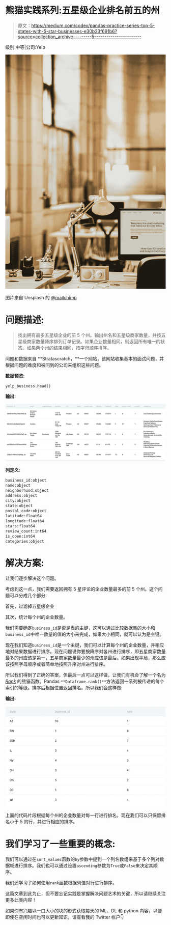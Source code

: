 # 熊猫实践系列:五星级企业排名前五的州

> 原文：<https://medium.com/codex/pandas-practice-series-top-5-states-with-5-star-businesses-e30b33f691b6?source=collection_archive---------5----------------------->

级别:中等|公司:Yelp

![](img/99e6626120e761000b22cef5ade53c7c.png)

图片来自 Unsplash 的 [@mailchimp](https://unsplash.com/@mailchimp)

# 问题描述:

> 找出拥有最多五星级企业的前 5 个州。输出州名和五星级商家数量，并按五星级商家数量降序排列订单记录。如果企业数量相同，则返回所有唯一的状态。如果两个州的结果相同，按字母顺序排序。

问题和数据来自 **Stratascratch，**一个网站，该网站收集基本的面试问题，并根据问题的难度和被问到的公司来组织这些问题。

**数据预览:**

```
yelp_business.head()
```

**输出:**

![](img/366353c98a11dfb9d2a12e7d5eb4ca94.png)

**列定义:**

```
business_id:object
name:object
neighborhood:object
address:object
city:object
state:object
postal_code:object
latitude:float64
longitude:float64
stars:float64
review_count:int64
is_open:int64
categories:object
```

# 解决方案:

让我们逐步解决这个问题。

考虑到这一点，我们需要返回拥有 5 星评论的企业数量最多的前 5 个州。这个问题可以分成几个部分:

首先，过滤掉五星级企业

其次，统计每个州的企业数量。

我们需要确定`business_id`是否是表的主键，这可以通过比较数据集的大小和`business_id`中唯一数量的值的大小来完成，如果大小相同，就可以认为是主键。

现在我们知道`business_id`是一个主键，我们可以计算每个州的企业数量，并相应地对结果数据进行排序。现在问题说你要按降序对各州进行排序，即五星商家数量最多的州应该是第一，五星商家数量最少的州应该是最后。如果出现平局，那么应该按照字母顺序或者简单地按照升序对州进行排序。

所以我们得到了正确的答案，但最后一点可以这样做，让我们有机会了解一个名为 [*Rank*](https://www.geeksforgeeks.org/python-pandas-dataframe-rank/) 的熊猫函数。Pandas `**Dataframe.rank()**`方法返回一系列被传递的每个索引的等级。排序后根据位置返回排名。所以我们会这样做:

**输出:**

![](img/90d50973a9146cf5693ca7329e32061a.png)

上面的代码片段根据每个州的企业数量对每一行进行排名，现在我们可以只保留排名小于 5 的行，并进行相应的排序。

# 我们学习了一些重要的概念:

我们可以通过在`sort_values`函数的`by`参数中提到一个列名数组来基于多个列对数据帧进行排序。我们也可以通过设置`ascending`参数为`True`或`False`来决定其顺序。

我们还学习了如何使用`rank`函数根据列值对行进行排序。

这篇文章到此为止，但不要忘记实践是掌握解决问题艺术的关键，所以请继续关注更多此类内容！

如果你有兴趣以一口大小的块的形式获取每天的 ML、DL 和 python 内容，以便即使在空闲时间也可以更新知识，请查看我的 Twitter 帐户👇